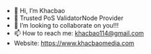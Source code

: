 - 👋 Hi, I’m Khacbao
- 🌱 Trusted PoS ValidatorNode Provider
- 💞️ I’m looking to collaborate on you!!!
- 📫 How to reach me: khacbao114@gmail.com
- Website: https://www.khacbaomedia.com

<!---
khacbao114/khacbao114 is a ✨ special ✨ repository because its `README.md` (this file) appears on your GitHub profile.
You can click the Preview link to take a look at your changes.
--->
